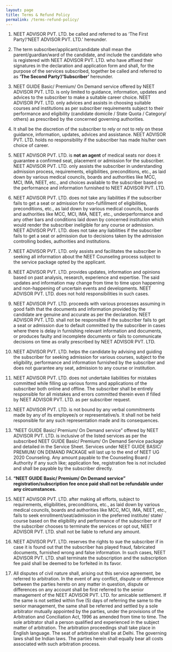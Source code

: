 ```yaml
---
layout: page
title: Terms & Refund Policy
permalink: /terms-refund-policy/
---
```


1. NEET ADVISOR PVT. LTD. be called and referred to as ‘The First Party’/‘NEET ADVISOR PVT. LTD.’ hereunder.

2. The term subscriber/applicant/candidate shall mean the parent/guardian/ward of the candidate, and include the candidate who is registered with NEET ADVISOR PVT. LTD. who have affixed their signatures in the declaration and application form and shall, for the purpose of the services subscribed, together be called and referred to as **‘The Second Party’/‘Subscriber’** hereunder.

3. NEET GUIDE Basic/ Premium/ On Demand service offered by NEET ADVISOR PVT. LTD.  is only limited to guidance, information, updates and advices to the subscriber to make a suitable career choice. NEET ADVISOR PVT. LTD.  only advices and assists in choosing suitable courses and institutions as per subscriber requirements subject to their performance and eligibility (candidate domicile / State Quota / Category/ others) as prescribed by the concerned governing authorities.

4. It shall be the discretion of the subscriber to rely or not to rely on these guidance, information, updates, advices and assistance. NEET ADVISOR PVT. LTD. holds no responsibility if the subscriber has made his/her own choice of career. 

5. NEET ADVISOR PVT. LTD. is **not an agent** of medical seats nor does it guarantee a confirmed seat, placement or admission for the subscriber. NEET ADVISOR PVT. LTD.  only assists the subscriber in understanding admission process, requirements, eligibilities, preconditions, etc., as laid down by various medical councils, boards and authorities like MCC, MCI, IMA, NEET, etc., and choices available to the subscriber based on the performance and information furnished to NEET ADVISOR PVT. LTD.

6. NEET ADVISOR PVT. LTD.  does not take any liabilities if the subscriber fails to get a seat or admission for non-fulfillment of eligibilities, preconditions, etc., as laid down by various medical councils, boards and authorities like MCC, MCI, IMA, NEET, etc., underperformance and any other bars and conditions laid down by concerned institution which would render the subscriber ineligible for any course or admission. NEET ADVISOR PVT. LTD. does not take any liabilities if the subscriber fails to get a seat or admission due to decisions taken by the admission controlling bodies, authorities and institutions.

7. NEET ADVISOR PVT. LTD. only assists and facilitates the subscriber in seeking all information about the NEET Counseling process subject to the service package opted by the applicant.

8. NEET ADVISOR PVT. LTD. provides updates, information and opinions based on past analysis, research, experience and expertise. The said updates and information may change from time to time upon happening and non-happening of uncertain events and developments. NEET ADVISOR PVT. LTD. does not hold responsibilities in such cases.

9. NEET ADVISOR PVT. LTD. proceeds with various processes assuming in good faith that the documents and information provided by the candidate are genuine and accurate as per the declaration. NEET ADVISOR PVT. LTD.  shall not be responsible if the subscriber fails to get a seat or admission due to default committed by the subscriber in cases where there is delay in furnishing relevant information and documents, or produces faulty and incomplete documents or fails to communicate decisions on time as orally prescribed by NEET ADVISOR PVT. LTD.

10. NEET ADVISOR PVT. LTD. helps the candidate by advising and guiding the subscriber for seeking admission for various courses, subject to the eligibility, performance and information furnished by the subscriber and does not guarantee any seat, admission to any course or institution.

11. NEET ADVISOR PVT. LTD. does not undertake liabilities for mistakes committed while filling up various forms and applications of the subscriber both online and offline. The subscriber shall be entirely responsible for all mistakes and errors committed therein even if filled by NEET ADVISOR PVT. LTD. as per subscriber request. 

12. NEET ADVISOR PVT. LTD. is not bound by any verbal commitments made by any of its employee/s or representative/s. It shall not be held responsible for any such representation made and its consequences.

13. “NEET GUIDE Basic/ Premium/ On Demand service” offered by NEET ADVISOR PVT. LTD. is inclusive of the listed services as per the subscribed NEET GUIDE Basic/ Premium/ On Demand Service package and detailed in the Service Sheet. Services under NEET GUIDE BASIC/ PREMIUM/ ON DEMAND PACKAGE will last up to the end of NEET UG 2020 Counseling. Any amount payable to the Counseling Board / Authority if any such like; application fee, registration fee is not included and shall be payable by the subscriber directly.

14. **“NEET GUIDE Basic/ Premium/ On Demand service” registration/subscription fee once paid shall not be refundable under any circumstances.**

15. NEET ADVISOR PVT. LTD.  after making all efforts, subject to requirements, eligibilities, preconditions, etc., as laid down by various medical councils, boards and authorities like MCC, MCI, IMA, NEET, etc., fails to seek enrollment/seat/admission in the preferred institute/ state/ course based on the eligibility and performance of the subscriber or if the subscriber chooses to terminate the services or opt out, NEET ADVISOR PVT. LTD. shall not be liable to refund any amount. 

16. NEET ADVISOR PVT. LTD. reserves the rights to sue the subscriber if in case it is found out that the subscriber has played fraud, fabricated documents, furnished wrong and false information. In such cases, NEET ADVISOR PVT. LTD. shall terminate the subscription and the subscription fee paid shall be deemed to be forfeited in its favor.

17. All disputes of civil nature shall, arising out this service agreement, be referred to arbitration. In the event of any conflict, dispute or difference between the parties hereto on any matter in question, dispute or differences on any account shall be first referred to the senior management of the NEET ADVISOR PVT. LTD.  for amicable settlement. If the same is not settled within five (5) days of referring the same to the senior management, the same shall be referred and settled by a sole arbitrator mutually appointed by the parties, under the provisions of the Arbitration and Conciliation Act, 1996 as amended from time to time. The sole arbitrator shall a person qualified and experienced in the subject matter of arbitration. The arbitration proceedings shall take place in English language. The seat of arbitration shall be at Delhi. The governing laws shall be Indian laws. The parties herein shall equally bear all costs associated with such arbitration process.